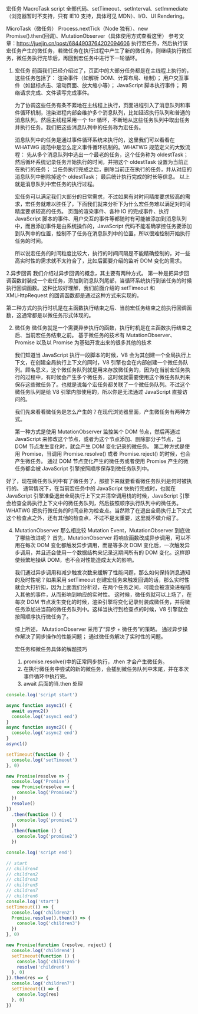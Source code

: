 宏任务 MacroTask
script 全部代码、setTimeout、setInterval、setImmediate（浏览器暂时不支持，只有 IE10 支持，具体可见 MDN）、I/O、UI Rendering。

MicroTask（微任务）
Process.nextTick（Node 独有）、new Promise().then(回调)、MutationObserver（具体使用方式查看这里）
参考文章：https://juejin.cn/post/6844903764202094606
执行宏任务，然后执行该宏任务产生的微任务，若微任务在执行过程中产生了新的微任务，则继续执行微任务，微任务执行完毕后，再回到宏任务中进行下一轮循环。

1. 宏任务
   前面我们已经介绍过了，页面中的大部分任务都是在主线程上执行的，这些任务包括了：
   渲染事件（如解析 DOM、计算布局、绘制）；
   用户交互事件（如鼠标点击、滚动页面、放大缩小等）；
   JavaScript 脚本执行事件；
   网络请求完成、文件读写完成事件。

   为了协调这些任务有条不紊地在主线程上执行，页面进程引入了消息队列和事件循环机制，渲染进程内部会维护多个消息队列，比如延迟执行队列和普通的消息队列。然后主线程采用一个 for 循环，不断地从这些任务队列中取出任务并执行任务。我们把这些消息队列中的任务称为宏任务。

   消息队列中的任务是通过事件循环系统来执行的，这里我们可以看看在 WHATWG 规范中是怎么定义事件循环机制的。WHATWG 规范定义的大致流程：
   先从多个消息队列中选出一个最老的任务，这个任务称为 oldestTask；
   然后循环系统记录任务开始执行的时间，并把这个 oldestTask 设置为当前正在执行的任务；
   当任务执行完成之后，删除当前正在执行的任务，并从对应的消息队列中删除掉这个 oldestTask；
   最后统计执行完成的时长等信息。
   以上就是消息队列中宏任务的执行过程。

   宏任务可以满足我们大部分的日常需求，不过如果有对时间精度要求较高的需求，宏任务就难以胜任了，下面我们就来分析下为什么宏任务难以满足对时间精度要求较高的任务。
   页面的渲染事件、各种 IO 的完成事件、执行 JavaScript 脚本的事件、用户交互的事件等都随时有可能被添加到消息队列中，而且添加事件是由系统操作的，JavaScript 代码不能准确掌控任务要添加到队列中的位置，控制不了任务在消息队列中的位置，所以很难控制开始执行任务的时间。

   所以说宏任务的时间粒度比较大，执行的时间间隔是不能精确控制的，对一些高实时性的需求就不太符合了，比如后面要介绍的监听 DOM 变化的需求。

2.异步回调
我们介绍过异步回调的概念，其主要有两种方式。
第一种是把异步回调函数封装成一个宏任务，添加到消息队列尾部，当循环系统执行到该任务的时候执行回调函数。这种比较好理解，我们前面介绍的 setTimeout 和 XMLHttpRequest 的回调函数都是通过这种方式来实现的。

第二种方式的执行时机是在主函数执行结束之后、当前宏任务结束之前执行回调函数，这通常都是以微任务形式体现的。

2.  微任务
    微任务就是一个需要异步执行的函数，执行时机是在主函数执行结束之后、当前宏任务结束之前。
    基于微任务的技术有 MutationObserver、Promise 以及以 Promise 为基础开发出来的很多其他的技术

    我们知道当 JavaScript 执行一段脚本的时候，V8 会为其创建一个全局执行上下文，在创建全局执行上下文的同时，V8 引擎也会在内部创建一个微任务队列。顾名思义，这个微任务队列就是用来存放微任务的，因为在当前宏任务执行的过程中，有时候会产生多个微任务，这时候就需要使用这个微任务队列来保存这些微任务了。也就是说每个宏任务都关联了一个微任务队列。不过这个微任务队列是给 V8 引擎内部使用的，所以你是无法通过 JavaScript 直接访问的。

    我们先来看看微任务是怎么产生的？在现代浏览器里面，产生微任务有两种方式。

    第一种方式是使用 MutationObserver 监控某个 DOM 节点，然后再通过 JavaScript 来修改这个节点，或者为这个节点添加、删除部分子节点，当 DOM 节点发生变化时，就会产生 DOM 变化记录的微任务。
    第二种方式是使用 Promise，当调用 Promise.resolve() 或者 Promise.reject() 的时候，也会产生微任务。
    通过 DOM 节点变化产生的微任务或者使用 Promise 产生的微任务都会被 JavaScript 引擎按照顺序保存到微任务队列中。

好了，现在微任务队列中有了微任务了，那接下来就要看看微任务队列是何时被执行的。
通常情况下，在当前宏任务中的 JavaScript 快执行完成时，也就在 JavaScript 引擎准备退出全局执行上下文并清空调用栈的时候，JavaScript 引擎会检查全局执行上下文中的微任务队列，然后按照顺序执行队列中的微任务。WHATWG 把执行微任务的时间点称为检查点。当然除了在退出全局执行上下文式这个检查点之外，还有其他的检查点，不过不是太重要，这里就不做介绍了。

4. MutationObserver
   那么相比较 Mutation Event，MutationObserver 到底做了哪些改进呢？
   首先，MutationObserver 将响应函数改成异步调用，可以不用在每次 DOM 变化都触发异步调用，而是等多次 DOM 变化后，一次触发异步调用，并且还会使用一个数据结构来记录这期间所有的 DOM 变化。这样即使频繁地操纵 DOM，也不会对性能造成太大的影响。

   我们通过异步调用和减少触发次数来缓解了性能问题，那么如何保持消息通知的及时性呢？如果采用 setTimeout 创建宏任务来触发回调的话，那么实时性就会大打折扣，因为上面我们分析过，在两个任务之间，可能会被渲染进程插入其他的事件，从而影响到响应的实时性。
   这时候，微任务就可以上场了，在每次 DOM 节点发生变化的时候，渲染引擎将变化记录封装成微任务，并将微任务添加进当前的微任务队列中。这样当执行到检查点的时候，V8 引擎就会按照顺序执行微任务了。

   综上所述， MutationObserver 采用了“异步 + 微任务”的策略。
   通过异步操作解决了同步操作的性能问题；
   通过微任务解决了实时性的问题。

   宏任务和微任务具体的解题技巧

   1. promise.resolve()中的正常同步执行，.then 才会产生微任务。
   2. 在执行微任务中尝试的新的微任务，会插到微任务队列中末尾，并在本次事件循环中执行完。
   3. await 后面的当.then 处理

```javascript
console.log('script start')

async function async1() {
  await async2()
  console.log('async1 end')
}
async function async2() {
  console.log('async2 end')
}
async1()

setTimeout(function () {
  console.log('setTimeout')
}, 0)

new Promise(resolve => {
  console.log('Promise')
  new Promise(resolve => {
    console.log('Promise2')
  })
  resolve()
})
  .then(function () {
    console.log('promise1')
  })
  .then(function () {
    console.log('promise2')
  })

console.log('script end')
```

```javascript
// start
// children4
// children2
// children3
// children5
// children7
// children6
console.log('start')
setTimeout(() => {
  console.log('children2')
  Promise.resolve().then(() => {
    console.log('children3')
  })
}, 0)

new Promise(function (resolve, reject) {
  console.log('children4')
  setTimeout(function () {
    console.log('children5')
    resolve('children6')
  }, 0)
}).then(res => {
  console.log('children7')
  setTimeout(() => {
    console.log(res)
  }, 0)
})
```
